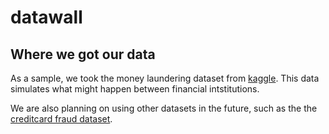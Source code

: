 # datawall

## Where we got our data

As a sample, we took the money laundering dataset from [kaggle](https://www.kaggle.com/ntnu-testimon/paysim1). This data simulates what might happen between financial intstitutions.

We are also planning on using other datasets in the future, such as the the [creditcard fraud dataset](https://www.kaggle.com/mlg-ulb/creditcardfraud). 
